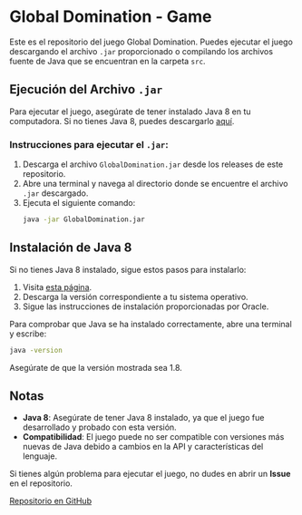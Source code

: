 # Global Domination - Game

Este es el repositorio del juego Global Domination. Puedes ejecutar el juego descargando el archivo `.jar` proporcionado o compilando los archivos fuente de Java que se encuentran en la carpeta `src`.

## Ejecución del Archivo `.jar`

Para ejecutar el juego, asegúrate de tener instalado Java 8 en tu computadora. Si no tienes Java 8, puedes descargarlo [aquí](https://www.oracle.com/java/technologies/javase/javase-jdk8-downloads.html).

### Instrucciones para ejecutar el `.jar`:
1. Descarga el archivo `GlobalDomination.jar` desde los releases de este repositorio.
2. Abre una terminal y navega al directorio donde se encuentre el archivo `.jar` descargado.
3. Ejecuta el siguiente comando:
   ```sh
   java -jar GlobalDomination.jar
   ```

## Instalación de Java 8

Si no tienes Java 8 instalado, sigue estos pasos para instalarlo:
1. Visita [esta página](https://www.oracle.com/java/technologies/javase/javase-jdk8-downloads.html).
2. Descarga la versión correspondiente a tu sistema operativo.
3. Sigue las instrucciones de instalación proporcionadas por Oracle.

Para comprobar que Java se ha instalado correctamente, abre una terminal y escribe:
```sh
java -version
```
Asegúrate de que la versión mostrada sea 1.8.

## Notas

- **Java 8**: Asegúrate de tener Java 8 instalado, ya que el juego fue desarrollado y probado con esta versión.
- **Compatibilidad**: El juego puede no ser compatible con versiones más nuevas de Java debido a cambios en la API y características del lenguaje.

Si tienes algún problema para ejecutar el juego, no dudes en abrir un **Issue** en el repositorio.

[Repositorio en GitHub](https://github.com/Surtur9/GlobalDomination)

